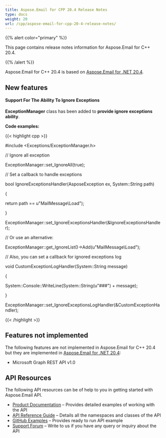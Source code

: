 ```yaml
---
title: Aspose.Email for CPP 20.4 Release Notes
type: docs
weight: 20
url: /cpp/aspose-email-for-cpp-20-4-release-notes/
---
```


{{% alert color="primary" %}} 

This page contains release notes information for Aspose.Email for C++ 20.4.

{{% /alert %}} 

Aspose.Email for C++ 20.4 is based on [Aspose.Email for .NET 20.4](https://docs.aspose.com/display/emailnet/Aspose.Email+for+.NET+20.4+Release+Notes).
## **New features**
#### **Support For The Ability To Ignore Exceptions**
**ExceptionManager** class has been added to **provide ignore exceptions ability**. 

**Code examples:**



{{< highlight cpp >}}

 #include <Exceptions/ExceptionManager.h>

// Ignore all exception

ExceptionManager::set_IgnoreAll(true);

// Set a callback to handle exceptions

bool IgnoreExceptionsHandler(AsposeException ex, System::String path)

{

   return path == u"MailMessage\\Load");

}

ExceptionManager::set_IgnoreExceptionsHandler(&IgnoreExceptionsHandler);

// Or use an alternative:

ExceptionManager::get_IgnoreList()->Add(u"MailMessage\\Load");

// Also, you can set a callback for ignored exceptions log

void CustomExceptionLogHandler(System::String message)

{

  System::Console::WriteLine(System::String(u"###") + message);

}

ExceptionManager::set_IgnoreExceptionsLogHandler(&CustomExceptionHandler);

{{< /highlight >}}

## **Features not implemented**
The following features are not implemented in Aspose.Email for C++ 20.4 but they are implemented in [Aspose.Email for .NET 20.4](https://docs.aspose.com/display/emailnet/Aspose.Email+for+.NET+20.4+Release+Notes):

- Microsoft Graph REST API v1.0
## **API Resources**
The following API resources can be of help to you in getting started with Aspose.Email API.

- [Product Documentation](/email/cpp/home/) – Provides detailed examples of working with the API
- [API Reference Guide](https://www.aspose.com/api/cpp/email) – Details all the namespaces and classes of the API
- [GitHub Examples](https://github.com/aspose-email/Aspose.Email-for-C) – Provides ready to run API example
- [Support Forum](https://forum.aspose.com/c/email) – Write to us if you have any query or inquiry about the API


